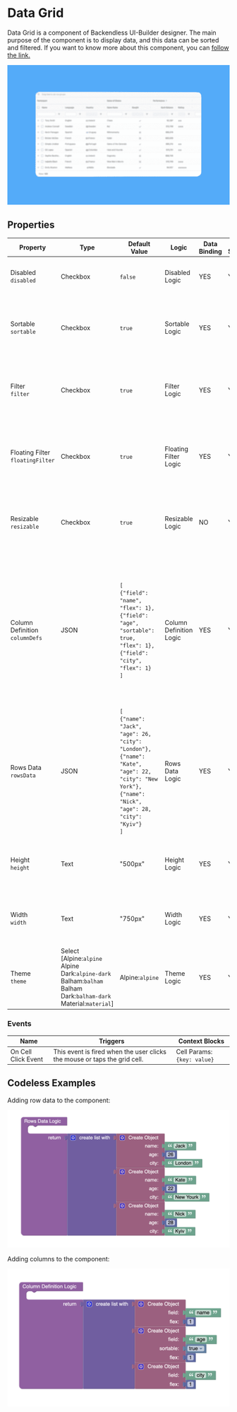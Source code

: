 # Data Grid

Data Grid is a component of Backendless UI-Builder designer. The main purpose of the component is to display data, and this data can be sorted and filtered.
If you want to know more about this component, you can [follow the link.](https://www.ag-grid.com/example/)

<p align="center">
  <img src="./thumbnail.png" alt="thumbnail" width="780"/>
</p>

## Properties

| Property                             | Type                                                                                                                             | Default Value                                                                                                                                                             | Logic                   | Data Binding | UI Setting | Description                                                                                                                                                                                   |
|--------------------------------------|----------------------------------------------------------------------------------------------------------------------------------|---------------------------------------------------------------------------------------------------------------------------------------------------------------------------|-------------------------|--------------|------------|-----------------------------------------------------------------------------------------------------------------------------------------------------------------------------------------------|
| Disabled<br/>`disabled`              | Checkbox                                                                                                                         | `false`                                                                                                                                                                   | Disabled Logic          | YES          | YES        | This handler allows you to disable a component.                                                                                                                                               |
| Sortable<br/>`sortable`              | Checkbox                                                                                                                         | `true`                                                                                                                                                                    | Sortable Logic          | YES          | YES        | This handler allows you to specify the sorting option for all grid columns.                                                                                                                   |
| Filter<br/>`filter`                  | Checkbox                                                                                                                         | `true`                                                                                                                                                                    | Filter Logic            | YES          | YES        | This handler allows you to add filtering capability to all grid columns.                                                                                                                      |
| Floating Filter<br/>`floatingFilter` | Checkbox                                                                                                                         | `true`                                                                                                                                                                    | Floating Filter Logic   | YES          | YES        | This handler allows you to specify whether or not the floating filter is displayed.                                                                                                           |
| Resizable<br/>`resizable`            | Checkbox                                                                                                                         | `true`                                                                                                                                                                    | Resizable Logic         | NO           | YES        | This handler allows you to add the ability to change column widths.                                                                                                                           |
| Column Definition<br/>`columnDefs`   | JSON                                                                                                                             | `[`<br/>`{"field": "name", "flex": 1},`<br/>`{"field": "age", "sortable": true, "flex": 1},`<br/>`{"field": "city", "flex": 1}`<br/>`]`                                   | Column Definition Logic | YES          | YES        | This handler allows you to define columns for the component. Watch [Codeless Examples](#examples). Signature of column: List of object `{field: String, sortable: Boolean, filter: Boolean}`. |
| Rows Data<br/>`rowsData`             | JSON                                                                                                                             | `[`<br/>`{"name": "Jack", "age": 26, "city": "London"},`<br/>`{"name": "Kate", "age": 22, "city": "New York"},`<br/>`{"name": "Nick", "age": 28, "city": "Kyiv"}`<br/>`]` | Rows Data Logic         | YES          | YES        | This handler allows you to set data to the component. Watch [Codeless Examples](#examples). Signature of data: List of object `{field: String \| Number}`.                                    |
| Height<br/>`height`                  | Text                                                                                                                             | "500px"                                                                                                                                                                   | Height Logic            | YES          | YES        | This handler allows you to specify the height of the component.                                                                                                                               |
| Width<br/>`width`                    | Text                                                                                                                             | "750px"                                                                                                                                                                   | Width Logic             | YES          | YES        | This handler allows you to specify the width of the component.                                                                                                                                |
| Theme<br/>`theme`                    | Select [Alpine:`alpine`<br/>Alpine Dark:`alpine-dark`<br/>Balham:`balham`<br/>Balham Dark:`balham-dark`<br/>Material:`material`] | Alpine:`alpine`                                                                                                                                                           | Theme Logic             | YES          | YES        | This handler allows you to specify the theme of the component.                                                                                                                                |

### Events

| Name                | Triggers                                                                  | Context Blocks              |
|---------------------|---------------------------------------------------------------------------|---------------------------- |
| On Cell Click Event | This event is fired when the user clicks the mouse or taps the grid cell. | Cell Params: `{key: value}` |

## <a id="examples"></a> Codeless Examples

Adding row data to the component:

![markers example](./example-images/rows.png)

Adding columns to the component:

![markers example](./example-images/columns.png)
